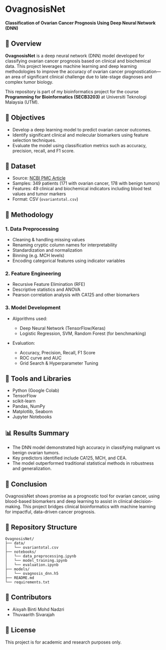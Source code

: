# OvagnosisNet

**Classification of Ovarian Cancer Prognosis Using Deep Neural Network (DNN)**

## 📌 Overview

**OvagnosisNet** is a deep neural network (DNN) model developed for classifying ovarian cancer prognosis based on clinical and biochemical data. This project leverages machine learning and deep learning methodologies to improve the accuracy of ovarian cancer prognostication—an area of significant clinical challenge due to late-stage diagnoses and complex tumor biology.

This repository is part of my bioinformatics project for the course **Programming for Bioinformatics (SECB3203)** at Universiti Teknologi Malaysia (UTM).

## 🎯 Objectives

* Develop a deep learning model to predict ovarian cancer outcomes.
* Identify significant clinical and molecular biomarkers using feature selection techniques.
* Evaluate the model using classification metrics such as accuracy, precision, recall, and F1 score.

## 🧬 Dataset

* Source: [NCBI PMC Article](https://www.ncbi.nlm.nih.gov/pmc/articles/PMC9394434/#B29-jpm-12-01211)
* Samples: 349 patients (171 with ovarian cancer, 178 with benign tumors)
* Features: 49 clinical and biochemical indicators including blood test values and tumor markers
* Format: CSV (`ovariantotal.csv`)

## 🧪 Methodology

### 1. Data Preprocessing

* Cleaning & handling missing values
* Renaming cryptic column names for interpretability
* Standardization and normalization
* Binning (e.g. MCH levels)
* Encoding categorical features using indicator variables

### 2. Feature Engineering

* Recursive Feature Elimination (RFE)
* Descriptive statistics and ANOVA
* Pearson correlation analysis with CA125 and other biomarkers

### 3. Model Development

* Algorithms used:

  * Deep Neural Network (TensorFlow/Keras)
  * Logistic Regression, SVM, Random Forest (for benchmarking)
    
* Evaluation:

  * Accuracy, Precision, Recall, F1 Score
  * ROC curve and AUC
  * Grid Search & Hyperparameter Tuning

## 🧰 Tools and Libraries

* Python (Google Colab)
* TensorFlow
* scikit-learn
* Pandas, NumPy
* Matplotlib, Seaborn
* Jupyter Notebooks

## 📊 Results Summary

* The DNN model demonstrated high accuracy in classifying malignant vs benign ovarian tumors.
* Key predictors identified include CA125, MCH, and CEA.
* The model outperformed traditional statistical methods in robustness and generalization.

## 🏁 Conclusion

OvagnosisNet shows promise as a prognostic tool for ovarian cancer, using blood-based biomarkers and deep learning to assist in clinical decision-making. This project bridges clinical bioinformatics with machine learning for impactful, data-driven cancer prognosis.

## 📁 Repository Structure

```
OvagnosisNet/
├── data/
│   └── ovariantotal.csv
├── notebooks/
│   └── data_preprocessing.ipynb
│   └── model_training.ipynb
│   └── evaluation.ipynb
├── models/
│   └── ovagnosis_dnn.h5
├── README.md
└── requirements.txt
```

## 👥 Contributors

* Aisyah Binti Mohd Nadzri
* Thuvaarith Sivarajah

## 🧾 License

This project is for academic and research purposes only.
